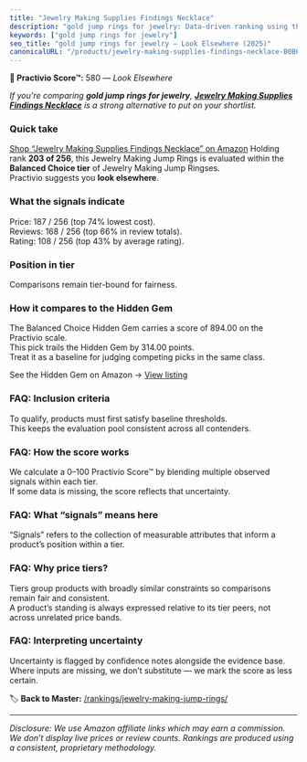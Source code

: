 ```yaml
---
title: "Jewelry Making Supplies Findings Necklace"
description: "gold jump rings for jewelry: Data-driven ranking using the Practivio Score™. Positioned by quality, value, demand, findability, momentum."
keywords: ["gold jump rings for jewelry"]
seo_title: "gold jump rings for jewelry — Look Elsewhere (2025)"
canonicalURL: "/products/jewelry-making-supplies-findings-necklace-B0B66MP3WF/"
---
```


**🚫 Practivio Score™:** 580 — _Look Elsewhere_


*If you're comparing **gold jump rings for jewelry**, **[Jewelry Making Supplies Findings Necklace](https://www.amazon.com/dp/B0B66MP3WF?tag=practivio-20)** is a strong alternative to put on your shortlist.*
### Quick take
[Shop “Jewelry Making Supplies Findings Necklace” on Amazon](https://www.amazon.com/dp/B0B66MP3WF?tag=practivio-20)
Holding rank **203 of 256**, this Jewelry Making Jump Rings is evaluated within the **Balanced Choice tier** of Jewelry Making Jump Ringses.  
Practivio suggests you **look elsewhere**.

### What the signals indicate
Price: 187 / 256 (top 74% lowest cost).  
Reviews: 168 / 256 (top 66% in review totals).  
Rating: 108 / 256 (top 43% by average rating).  

### Position in tier
Comparisons remain tier-bound for fairness.

### How it compares to the Hidden Gem
The Balanced Choice Hidden Gem carries a score of 894.00 on the Practivio scale.  
This pick trails the Hidden Gem by 314.00 points.  
Treat it as a baseline for judging competing picks in the same class.  

See the Hidden Gem on Amazon → [View listing](https://www.amazon.com/dp/B0B4JPSQLG?tag=practivio-20)

### FAQ: Inclusion criteria
To qualify, products must first satisfy baseline thresholds.  
This keeps the evaluation pool consistent across all contenders.

### FAQ: How the score works
We calculate a 0–100 Practivio Score™ by blending multiple observed signals within each tier.  
If some data is missing, the score reflects that uncertainty.

### FAQ: What “signals” means here
“Signals” refers to the collection of measurable attributes that inform a product’s position within a tier.

### FAQ: Why price tiers?
Tiers group products with broadly similar constraints so comparisons remain fair and consistent.  
A product’s standing is always expressed relative to its tier peers, not across unrelated price bands.

### FAQ: Interpreting uncertainty
Uncertainty is flagged by confidence notes alongside the evidence base.  
Where inputs are missing, we don’t substitute — we mark the score as less certain.


🏷️ **Back to Master:** [/rankings/jewelry-making-jump-rings/](/rankings/jewelry-making-jump-rings/)

---
_Disclosure: We use Amazon affiliate links which may earn a commission. We don’t display live prices or review counts. Rankings are produced using a consistent, proprietary methodology._
